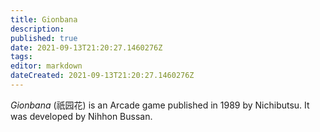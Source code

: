 ```yaml
---
title: Gionbana
description: 
published: true
date: 2021-09-13T21:20:27.1460276Z 
tags: 
editor: markdown
dateCreated: 2021-09-13T21:20:27.1460276Z
---
```

_Gionbana_ (<span lang='ja'>祇园花</span>) is an Arcade game published in 1989 by Nichibutsu.
It was developed by Nihhon Bussan.
